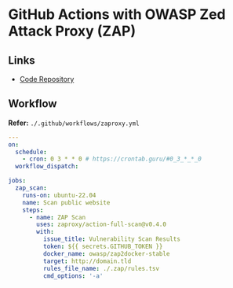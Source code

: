 # GitHub Actions with OWASP Zed Attack Proxy (ZAP)

## Links

- [Code Repository](https://github.com/zaproxy/action-full-scan)

<!--
https://github.com/zaproxy/action-baseline
https://github.com/zaproxy/action-api-scan
-->

## Workflow

**Refer:** `./.github/workflows/zaproxy.yml`

```yml
---
on:
  schedule:
    - cron: 0 3 * * 0 # https://crontab.guru/#0_3_*_*_0
  workflow_dispatch:

jobs:
  zap_scan:
    runs-on: ubuntu-22.04
    name: Scan public website
    steps:
      - name: ZAP Scan
        uses: zaproxy/action-full-scan@v0.4.0
        with:
          issue_title: Vulnerability Scan Results
          token: ${{ secrets.GITHUB_TOKEN }}
          docker_name: owasp/zap2docker-stable
          target: http://domain.tld
          rules_file_name: ./.zap/rules.tsv
          cmd_options: '-a'
```
